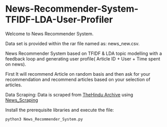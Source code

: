 # News-Recommender-System-TFIDF-LDA-User-Profiler
Welcome to News Recommender System.

Data set is provided within the rar file named as: news_new.csv.

News Recommender System based on TFIDF &amp; LDA topic modelling with a feedback loop and generating user profile( Article ID + User + Time spent on news).

First It will recommend Article on random basis and then ask for your recommendation and recommend articles based on your selection of articles.

Data Scraping: Data is scraped from [TheHindu Archive](https://www.thehindu.com/archive/) using [News_Scraping](https://github.com/yogeshverma1998/News-Recommender-System-TFIDF-LDA-User-Profiler/blob/master/news.py)

Install the prerequisite libraries and execute the file: 
```
python3 News_Recommender_System.py
```
